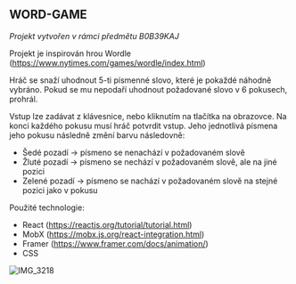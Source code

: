 WORD-GAME
-
*Projekt vytvořen v rámci předmětu B0B39KAJ*

Projekt je inspirován hrou Wordle (https://www.nytimes.com/games/wordle/index.html)

Hráč se snaží uhodnout 5-ti písmenné slovo, které je pokaždé náhodně vybráno. Pokud se mu nepodaří uhodnout požadované slovo v 6 pokusech, prohrál.

Vstup lze zadávat z klávesnice, nebo kliknutím na tlačítka na obrazovce. Na konci každého pokusu musí hráč potvrdit vstup. Jeho jednotlivá písmena jeho pokusu následně změní barvu následovně:
- Šedé pozadí -> písmeno se nenachází v požadovaném slově
- Žluté pozadí -> písmeno se nechází v požadovaném slově, ale na jiné pozici
- Zelené pozadí -> písmeno se nachází v požadovaném slově na stejné pozici jako v pokusu

Použité technologie:
- React (https://reactjs.org/tutorial/tutorial.html)
- MobX (https://mobx.js.org/react-integration.html)
- Framer (https://www.framer.com/docs/animation/)
- CSS

![IMG_3218](https://user-images.githubusercontent.com/105919297/170890358-484d1643-dfae-4b23-bb68-62f411416c25.PNG)
